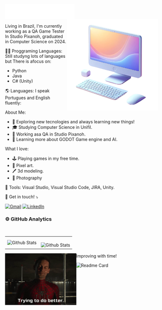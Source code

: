 <img src="files\header_en.svg" align="center">

<img src="files\image.png" alt="ilustração de um computador" width="300px" align="right">

<p align="left">
    Living in Brazil, I'm currently working as a QA Game Tester In Studio Pixanoh, graduated in Computer Science on 2024.
</p>

<p align="left">
👨‍💻 Proggraming Languages: Still studyng lots of languages but There is afocus on:

- Python
- Java
- C# (Unity)
</p>

<p align="left">
   🌎 Languages: I speak Portugues and English fluently:
</p>

<p align="left">
About Me:

- 🤔 Exploring new tecnologies and always learning new things!
- 🎓 Studying Computer Science in Unifil.
- 💼 Working asa QA in Studio Pixanoh.
- 🌱 Learning more about GODOT Game engine and AI.


<p>
What I love:

- 🕹️ Playing games in my free time.
- 👾 Pixel art.
- 🖊️ 3d modeling.
- 📸 Photography
</p>

<p align="left">
  💼 Tools: Visual Studio, Visual Studio Code, JIRA, Unity.
</p>

<p align="left">
  💌 Get in touch! ⤵️
</p>
<p align="left">
  <a href="mailto:diogovanzosabec@gmail.com" title="Gmail">
  <img src="https://img.shields.io/badge/Gmail-D14836?style=for-the-badge&logo=gmail&logoColor=white
  " alt="Gmail"/></a>
  <a href="https://linkedin.com/in/diogo-sabec/" title="LinkedIn">
  <img src="https://img.shields.io/badge/LinkedIn-0077B5?style=for-the-badge&logo=linkedin&logoColor=white
  " alt="LinkedIn"/></a>
</p>


### ⚙️ GitHub Analytics
<table>
  <tr>
    <td>
      <img
        src="https://github-readme-stats.vercel.app/api/top-langs/?username=diogosabec&theme=tokyonight&hide_border=false&include_all_commits=true&count_private=true&layout=compact"
        alt="Github Stats"
      />
    </td>
    <td>
      <br />
      <img
        src="https://github-readme-streak-stats.herokuapp.com/?user=diogosabec&theme=tokyonight&hide_border=false"
        alt="Github Stats"
      />
    </td>
      <br />
  </tr>
</table>


<img src="files\no-way-home-spider-man-no-way-home.gif" height="170px" align="left" margin='10px'>

<p> Improving with time! </p>


  <img src="https://github-readme-stats.vercel.app/api?username=diogosabec&theme=tokyonight" width="300" alt="Readme Card">
  </a>


